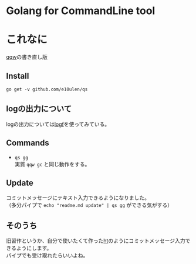 # Golang for CommandLine tool

# これなに
[qqw](https://github.com/e10ulen/qqw)の書き直し版  

## Install
`` go get -v github.com/e10ulen/qs ``
  
## logの出力について
logの出力については[logf](https://github.com/spiegel-im-spiegel/logf)を使ってみている。  

##  Commands
- `` qs gg ``  
実質 ``qqw gc`` と同じ動作をする。  

##  Update
コミットメッセージにテキスト入力できるようになりました。  
（多分パイプで `` echo "readme.md update" | qs gg `` ができる気がする）

##  そのうち
旧習作というか、自分で使いたくて作った[ht](https://github.com/e10ulen/ht)のようにコミットメッセージ入力できるようにします。  
パイプでも受け取れたらいいよね。
